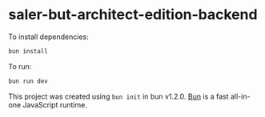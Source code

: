 # saler-but-architect-edition-backend

To install dependencies:

```bash
bun install
```

To run:

```bash
bun run dev
```

This project was created using `bun init` in bun v1.2.0. [Bun](https://bun.sh) is a fast all-in-one JavaScript runtime.
